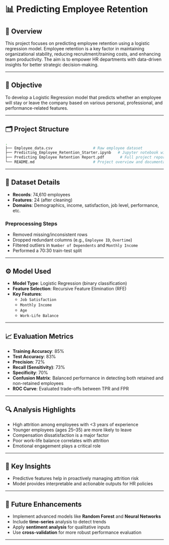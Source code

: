 
# 📊 Predicting Employee Retention

## 📌 Overview

This project focuses on predicting employee retention using a logistic regression model. Employee retention is a key factor in maintaining organizational stability, reducing recruitment/training costs, and enhancing team productivity. The aim is to empower HR departments with data-driven insights for better strategic decision-making.

---

## 🎯 Objective

To develop a Logistic Regression model that predicts whether an employee will stay or leave the company based on various personal, professional, and performance-related features.

---

## 🗂️ Project Structure

```bash
.
├── Employee_data.csv                  # Raw employee dataset
├── Predicting_Employee_Retention_Starter.ipynb   # Jupyter notebook with code
├── Predicting Employee Retention Report.pdf       # Full project report
└── README.md                          # Project overview and documentation
```

---

## 📂 Dataset Details

- **Records**: 74,610 employees  
- **Features**: 24 (after cleaning)  
- **Domains**: Demographics, income, satisfaction, job level, performance, etc.

### Preprocessing Steps
- Removed missing/inconsistent rows
- Dropped redundant columns (e.g., `Employee ID`, `Overtime`)
- Filtered outliers in `Number of Dependents` and `Monthly Income`
- Performed a 70:30 train-test split

---

## ⚙️ Model Used

- **Model Type**: Logistic Regression (binary classification)
- **Feature Selection**: Recursive Feature Elimination (RFE)
- **Key Features**:  
  - `Job Satisfaction`  
  - `Monthly Income`  
  - `Age`  
  - `Work-Life Balance`

---

## 📈 Evaluation Metrics

- **Training Accuracy**: 85%  
- **Test Accuracy**: 83%  
- **Precision**: 72%  
- **Recall (Sensitivity)**: 73%  
- **Specificity**: 70%  
- **Confusion Matrix**: Balanced performance in detecting both retained and non-retained employees  
- **ROC Curve**: Evaluated trade-offs between TPR and FPR

---

## 🔍 Analysis Highlights

- High attrition among employees with <3 years of experience
- Younger employees (ages 25–35) are more likely to leave
- Compensation dissatisfaction is a major factor
- Poor work-life balance correlates with attrition
- Emotional engagement plays a critical role

---

## 🧠 Key Insights

- Predictive features help in proactively managing attrition risk
- Model provides interpretable and actionable outputs for HR policies

---

## 🚀 Future Enhancements

- Implement advanced models like **Random Forest** and **Neural Networks**
- Include **time-series** analysis to detect trends
- Apply **sentiment analysis** for qualitative inputs
- Use **cross-validation** for more robust performance evaluation

---


